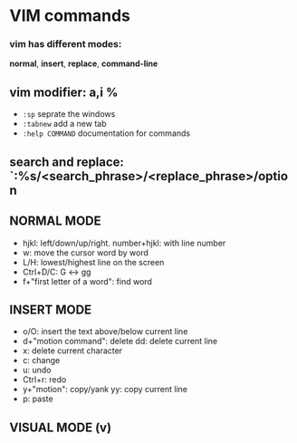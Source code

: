# VIM commands

### vim has different modes:
**normal**, **insert**, **replace**, **command-line**
## vim modifier: a,i %


- `:sp` seprate the windows
- `:tabnew` add a new tab
-  `:help COMMAND` documentation for commands

## search and replace: `:%s/<search_phrase>/<replace_phrase>/option

## NORMAL MODE
- hjkl: left/down/up/right.
  number+hjkl: with line number
- w: move the cursor word by word
- L/H: lowest/highest line on the screen
- Ctrl+D/C: G <-> gg
- f+"first letter of a word": find word

## INSERT MODE
- o/O: insert the text above/below current line
- d+"motion command": delete
  dd: delete current line
- x: delete current character
- c: change
- u: undo
- Ctrl+r: redo
- y+"motion": copy/yank
  yy: copy current line
- p: paste


## VISUAL MODE (v)
